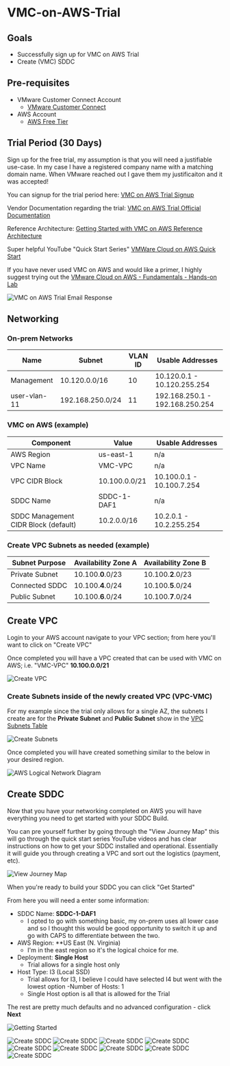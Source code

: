 # VMC-on-AWS-Trial

## Goals
- Successfully sign up for VMC on AWS Trial
- Create (VMC) SDDC

## Pre-requisites
- VMware Customer Connect Account 
    - [VMware Customer Connect](https://customerconnect.vmware.com/home)
- AWS Account
    - [AWS Free Tier](https://aws.amazon.com/free/?trk=fce796e8-4ceb-48e0-9767-89f7873fac3d&sc_channel=ps&ef_id=CjwKCAjwysipBhBXEiwApJOcu3i2DNJ0GD1-VOYKmPYjSW09SKIUfNGo7eccOgxgDD952ar4f-1n4RoC1AEQAvD_BwE:G:s&s_kwcid=AL!4422!3!592542020599!e!!g!!aws!1644045032!68366401852&all-free-tier.sort-by=item.additionalFields.SortRank&all-free-tier.sort-order=asc&awsf.Free%20Tier%20Types=*all&awsf.Free%20Tier%20Categories=*all)

## Trial Period (30 Days)

Sign up for the free trial, my assumption is that you will need a justifiable use-case. In my case I have a registered company name with a matching domain name. When VMware reached out I gave them my justificaiton and it was accepted!

You can signup for the trial period here: [VMC on AWS Trial Signup](https://www.vmware.com/products/vmc-on-aws/free-trial.html?src=ps_39szbtx12scfm&cid=7012H000000sxcfQAA&gclid=CjwKCAjwp8OpBhAFEiwAG7NaEqMhZTF94TyH7LWbsnJhaKYg30NIKXjPENGrWWMo7aRUP-5kpaEcxRoCv50QAvD_BwE&gclsrc=aw.ds)

Vendor Documentation regarding the trial: [VMC on AWS Trial Official Documentation](https://docs.vmware.com/en/VMware-Cloud-on-AWS/services/com.vmware.vmc-aws.getting-started/GUID-2844809E-3C4A-49D9-9068-191E6985CE5C.html)

Reference Architecture: [Getting Started with VMC on AWS Reference Architecture](https://www.vmware.com/content/dam/digitalmarketing/vmware/en/pdf/docs/vmw-getting-started-with-vmc-on-aws-reference-architecture.pdf)

Super helpful YouTube "Quick Start Series" [VMWare Cloud on AWS Quick Start](https://youtube.com/playlist?list=PLNOz1mVhDkG5JH3JqN1yPSfenGdizXqwh&si=sUJ7oUPVq6URgx_z)

If you have never used VMC on AWS and would like a primer, I highly suggest trying out the [VMware Cloud on AWS - Fundamentals - Hands-on Lab](https://customerconnect.vmware.com/en/evalcenter?p=vmc-aws-hol-gen-23)

![VMC on AWS Trial Email Response](/assets/VMC-on-AWS-Trial-images/vmc-trial.png)

## Networking

### On-prem Networks

| Name | Subnet | VLAN ID | Usable Addresses |
| ----- | ----- | ----- | ----- |
| Management | 10.120.0.0/16 | 10 | 10.120.0.1 - 10.120.255.254 |
| user-vlan-11 | 192.168.250.0/24 | 11 | 192.168.250.1 - 192.168.250.254 |

### VMC on AWS (example)

| Component | Value | Usable Addresses |
| ---- | ---- | ---- |
| AWS Region | us-east-1 | n/a |
| VPC Name | VMC-VPC | n/a |
| VPC CIDR Block | 10.100.0.0/21 | 10.100.0.1 - 10.100.7.254 |
| SDDC Name | SDDC-1-DAF1 | n/a |
| SDDC Management CIDR Block (default) | 10.2.0.0/16 | 10.2.0.1 - 10.2.255.254 |

### Create VPC Subnets as needed (example)

| Subnet Purpose | Availability Zone A | Availability Zone B |
| ---- | ---- | ---- |
| Private Subnet | 10.100.**0**.0/23 | 10.100.**2**.0/23 |
| Connected SDDC | 10.100.**4**.0/24 | 10.100.**5**.0/24 |
| Public Subnet | 10.100.**6**.0/24 | 10.100.**7**.0/24 |

## Create VPC

Login to your AWS account navigate to your VPC section; from here you'll want to click on "Create VPC"

Once completed you will have a VPC created that can be used with VMC on AWS; i.e. "VMC-VPC" **10.100.0.0/21**

![Create VPC](/assets/VMC-on-AWS-Trial-images/create-vpc.png)

### Create Subnets inside of the newly created VPC (VPC-VMC)

For my example since the trial only allows for a single AZ, the subnets I create are for the **Private Subnet** and **Public Subnet** show in the [VPC Subnets Table](https://github.com/herbestrella/learn-vmc-on-aws-things/blob/main/journal/VMC-on-AWS-Trial.md#create-vpc-subnets-as-needed-example)

![Create Subnets](/assets/VMC-on-AWS-Trial-images/create-subnets.png)

Once completed you will have created something similar to the below in your desired region.

![AWS Logical Network Diagram](/assets/VMC-on-AWS-Trial-images/aws-cloud-network-logical.png)

## Create SDDC

Now that you have your networking completed on AWS you will have everything you need to get started with your SDDC Build.

You can pre yourself further by going through the "View Journey Map" this will go through the quick start series YouTube videos and has clear instructions on how to get your SDDC installed and operational. Essentially it will guide you through creating a VPC and sort out the logistics (payment, etc).

![View Journey Map](/assets/VMC-on-AWS-Trial-images/SDDC-build-1.png)

When you're ready to build your SDDC you can click "Get Started"

From here you will need a enter some information:
- SDDC Name: **SDDC-1-DAF1**
    - I opted to go with something basic, my on-prem uses all lower case and so I thought this would be good opportunity to switch it up and go with CAPS to differentiate between the two.
- AWS Region: **US East (N. Virginia)
    - I'm in the east region so it's the logical choice for me.
- Deployment: **Single Host**
    - Trial allows for a single host only
- Host Type: I3 (Local SSD)
    - Trial allows for I3, I believe I could have selected I4 but went with the lowest option
-Number of Hosts: 1
    - Single Host option is all that is allowed for the Trial

The rest are pretty much defaults and no advanced configuration - click **Next**

![Getting Started](/assets/VMC-on-AWS-Trial-images/SDDC-build-2.png)


![Create SDDC](/assets/VMC-on-AWS-Trial-images/SDDC-build-3.png)
![Create SDDC](/assets/VMC-on-AWS-Trial-images/SDDC-build-4.png)
![Create SDDC](/assets/VMC-on-AWS-Trial-images/SDDC-build-5.png)
![Create SDDC](/assets/VMC-on-AWS-Trial-images/SDDC-build-6.png)
![Create SDDC](/assets/VMC-on-AWS-Trial-images/SDDC-build-7.png)
![Create SDDC](/assets/VMC-on-AWS-Trial-images/SDDC-build-8.png)
![Create SDDC](/assets/VMC-on-AWS-Trial-images/SDDC-build-9.png)
![Create SDDC](/assets/VMC-on-AWS-Trial-images/SDDC-build-10.png)
![Create SDDC](/assets/VMC-on-AWS-Trial-images/SDDC-build-final.png)